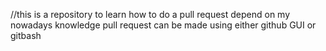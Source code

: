 //this is a repository to learn how to do a pull request
depend on my nowadays knowledge pull request can be made using either github GUI or gitbash 
